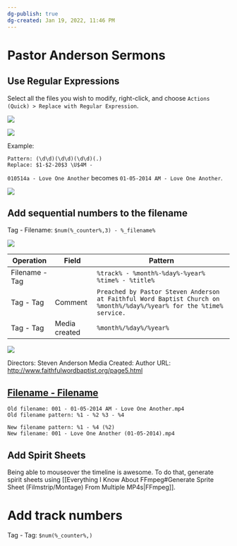 ```yaml
---
dg-publish: true
dg-created: Jan 19, 2022, 11:46 PM
---
```


# Pastor Anderson Sermons

## Use Regular Expressions

Select all the files you wish to modify, right-click, and choose `Actions (Quick) > Replace with Regular Expression`.

![](https://i.imgur.com/qPOlHzY.png)

![](https://i.imgur.com/xyfhA35.png)


Example:

```
Pattern: (\d\d)(\d\d)(\d\d)(.)
Replace: $1-$2-20$3 \U$4M -
```

`010514a - Love One Another` becomes `01-05-2014 AM - Love One Another`.

![](https://i.imgur.com/l4wOJ3I.png)

## Add sequential numbers to the filename

Tag - Filename: `$num(%_counter%,3) - %_filename%`

![](https://i.imgur.com/JbTBqNL.png)


| Operation      | Field         | Pattern                                                                                                              |
| -------------- | ------------- | -------------------------------------------------------------------------------------------------------------------- |
| Filename - Tag |               | `%track% - %month%-%day%-%year% %time% - %title%`                                                                    |
| Tag - Tag      | Comment       | `Preached by Pastor Steven Anderson at Faithful Word Baptist Church on %month%/%day%/%year% for the %time% service.` |
| Tag - Tag      | Media created | `%month%/%day%/%year%`                                                                                               |

![](https://i.imgur.com/HM7474R.png)

Directors: Steven Anderson
Media Created:
Author URL: http://www.faithfulwordbaptist.org/page5.html

## [Filename - Filename](https://help.mp3tag.de/main_converter.html#ftf)

```
Old filename: 001 - 01-05-2014 AM - Love One Another.mp4
Old filename pattern: %1 - %2 %3 - %4
 
New filename pattern: %1 - %4 (%2)
New filename: 001 - Love One Another (01-05-2014).mp4

```

## Add Spirit Sheets

Being able to mouseover the timeline is awesome. To do that, generate spirit sheets using [[Everything I Know About FFmpeg#Generate Sprite Sheet (Filmstrip/Montage) From Multiple MP4s|FFmpeg]].



# Add track numbers

Tag - Tag: `$num(%_counter%,)`